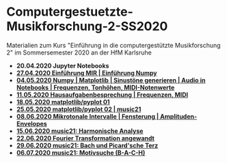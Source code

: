 # Computergestuetzte-Musikforschung-2-SS2020
Materialien zum Kurs "Einführung in die computergestützte Musikforschung 2" im Sommersemester 2020 an der HfM Karlsruhe


- **20.04.2020 Jupyter Notebooks**
- **[27.04.2020 Einführung MIR | Einführung Numpy](/01/)**
- **[04.05.2020 Numpy | Matplotlib | Sinustöne generieren | Audio in Notebooks | Frequenzen, Tonhöhen, MIDI-Notenwerte](/02/)**
- **[11.05.2020 Hausaufgabenbesprechung | Frequenzen, MIDI](/03/)**
- **[18.05.2020 matplotlib/pyplot 01](/04/)**
- **[25.05.2020 matplotlib/pyplot 02 | music21](/05/)**
- **[08.06.2020 Mikrotonale Intervalle | Fensterung | Amplituden-Envelopes](/06/)**
- **[15.06.2020 music21: Harmonische Analyse](/07/)**
- **[22.06.2020 Fourier Transformation angewandt](/08/)**
- **[29.06.2020 music21: Bach und Picard'sche Terz](/09/)**
- **[06.07.2020 music21: Motivsuche (B-A-C-H)](/09/)**
